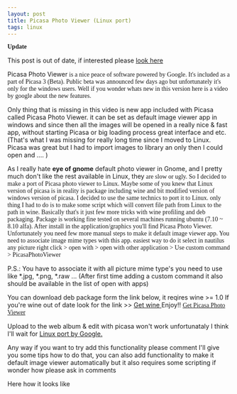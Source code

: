 ```yaml
---
layout: post
title: Picasa Photo Viewer (Linux port)
tags: linux
---
```


<span style="font-weight:bold;font-family:verdana;">Update

This post is out of date, if interested please <a href="http://rfobic.blogspot.com/2008/11/picasa-photo-viewer-linux-port-updated.html">look here</a>

Picasa Photo Viewer</span><span style="font-family:verdana;"> is a nice peace of software powered by Google.
It's included as a part of Picasa 3 (Beta). Public beta was announced few days ago but unfortunately it's only for the windows users. Well if you wonder whats new in this version here is a video by google about the new fea</span><span style="font-family:verdana;">tures.



Only thing that is missing in this video is new app included with Picasa called Picasa Photo Viewer. it can be set as default image viewer app in windows and since then all the images will be opened in a really nice & fast app, without starting Picasa or big loading process great interface and etc. (That's what I was missing for really long time since I moved to Linux. Picasa was great but I had to import images to library an only then I could open and .... )

As I really hate <span style="font-weight:bold;">eye of gnome</span> default photo viewer in Gnome, and I pretty much don't like the rest available in Linux, they</span><span style="font-family:verdana;"> are slow or ugly. So I decided to make a port of Picasa photo viewer to Linux. Maybe some of you knew that Linux version of picasa is in reality is package including wine and bit modified version of windows version of picasa. I decided to use the same technics to port it to Linux. only thing I had to do is to make some script which will convert file path from Linux to the path in wine. Basically that's it just few more tricks with wine profiling and deb packaging. Package is working fine tested on several machines running ubuntu (7.10 ~ 8.10 alfa). After install in the application/graphics you'll find Picasa Photo Viewer. Unfortunately you need few</span><span style="font-family:verdana;"> more manual steps to make it default image viewer app. You need to associate image mime types with this app. easiest way to do it select in nautilus any picture right click > open with > open with other application > Use custom command > PicasaPhotoViewer

P.S.: You have to associate it with all picture mime type's you need to use like *.jpg, *.png, *.raw ... (After first time adding a custom command it also should be available in the list of open with apps)

You can download deb package form the link below, it reqires wine >= 1.0
If you're wine out of date look for the link >> <a href="http://www.winehq.org/site/download">Get wine
</a>
Enjoy!!</span>
<span style="font-family:verdana;">
<a href="http://rapidshare.com/files/148998748/PicasaPhotoViewer.deb.html">Get Picasa Photo Viewer</a>

Upload to the web album & edit with picasa won't work unfortunataly I think I'll wait for <a href="http://picasa.google.com/linux/">Linux port by Google.</a>

Any way if you want to try add this functionality please comment I'll give you some tips how to do that, you can also add functionality to make it default image viewer automatically but it also requires some scripting if wonder how please ask in comments

Here how it looks like

</span><a href="http://1.bp.blogspot.com/_HPi35bf7O9Q/SN-hA4vEMGI/AAAAAAAAB_U/yOMZTw14Rys/s1600-h/Screenshot.png"><img style="float:left;cursor:pointer;margin:0 10px 10px 0;" src="http://1.bp.blogspot.com/_HPi35bf7O9Q/SN-hA4vEMGI/AAAAAAAAB_U/yOMZTw14Rys/s320/Screenshot.png" alt="" border="0" /></a>

<span style="font-family:verdana;">
</span>